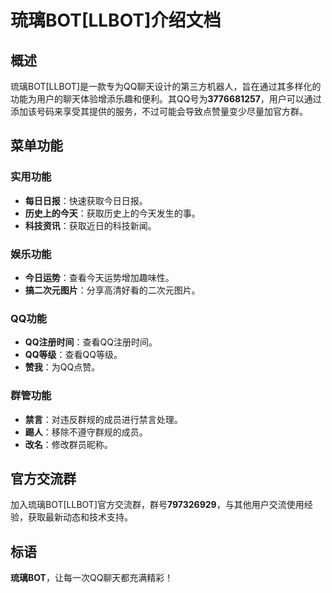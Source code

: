 # 琉璃BOT[LLBOT]介绍文档

## 概述
琉璃BOT[LLBOT]是一款专为QQ聊天设计的第三方机器人，旨在通过其多样化的功能为用户的聊天体验增添乐趣和便利。其QQ号为**3776681257**，用户可以通过添加该号码来享受其提供的服务，不过可能会导致点赞量变少尽量加官方群。

## 菜单功能
### 实用功能
- **每日日报**：快速获取今日日报。
- **历史上的今天**：获取历史上的今天发生的事。
- **科技资讯**：获取近日的科技新闻。

### 娱乐功能
- **今日运势**：查看今天运势增加趣味性。
- **搞二次元图片**：分享高清好看的二次元图片。

### QQ功能
- **QQ注册时间**：查看QQ注册时间。
- **QQ等级**：查看QQ等级。
- **赞我**：为QQ点赞。

### 群管功能
- **禁言**：对违反群规的成员进行禁言处理。
- **踢人**：移除不遵守群规的成员。
- **改名**：修改群员昵称。

## 官方交流群
加入琉璃BOT[LLBOT]官方交流群，群号**797326929**，与其他用户交流使用经验，获取最新动态和技术支持。

## 标语
**琉璃BOT**，让每一次QQ聊天都充满精彩！